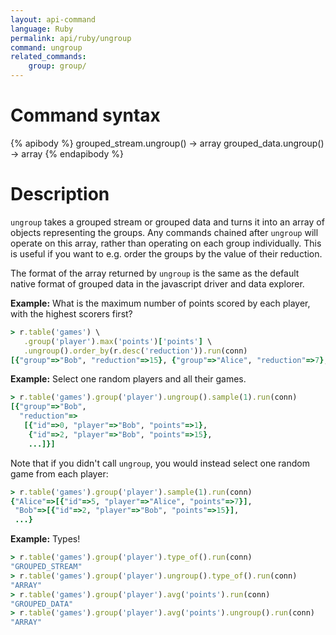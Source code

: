 ```yaml
---
layout: api-command
language: Ruby
permalink: api/ruby/ungroup
command: ungroup
related_commands:
    group: group/
---
```


# Command syntax #

{% apibody %}
grouped_stream.ungroup() &rarr; array
grouped_data.ungroup() &rarr; array
{% endapibody %}

# Description #

`ungroup` takes a grouped stream or grouped data and turns it into an
array of objects representing the groups.  Any commands chained after
`ungroup` will operate on this array, rather than operating on each
group individually.  This is useful if you want to e.g. order the
groups by the value of their reduction.

The format of the array returned by `ungroup` is the same as the
default native format of grouped data in the javascript driver and
data explorer.

__Example:__ What is the maximum number of points scored by each
player, with the highest scorers first?

```rb
> r.table('games') \
   .group('player').max('points')['points'] \
   .ungroup().order_by(r.desc('reduction')).run(conn)
[{"group"=>"Bob", "reduction"=>15}, {"group"=>"Alice", "reduction"=>7}, ...]
```

__Example:__ Select one random players and all their games.

```rb
> r.table('games').group('player').ungroup().sample(1).run(conn)
[{"group"=>"Bob",
  "reduction"=>
   [{"id"=>0, "player"=>"Bob", "points"=>1},
    {"id"=>2, "player"=>"Bob", "points"=>15},
    ...]}]
```

Note that if you didn't call `ungroup`, you would instead select one
random game from each player:

```rb
> r.table('games').group('player').sample(1).run(conn)
{"Alice"=>[{"id"=>5, "player"=>"Alice", "points"=>7}],
 "Bob"=>[{"id"=>2, "player"=>"Bob", "points"=>15}],
 ...}
```

__Example:__ Types!

```rb
> r.table('games').group('player').type_of().run(conn)
"GROUPED_STREAM"
> r.table('games').group('player').ungroup().type_of().run(conn)
"ARRAY"
> r.table('games').group('player').avg('points').run(conn)
"GROUPED_DATA"
> r.table('games').group('player').avg('points').ungroup().run(conn)
"ARRAY"
```

